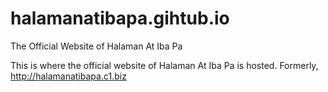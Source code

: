 # halamanatibapa.gihtub.io
The Official Website of Halaman At Iba Pa

This is where the official website of Halaman At Iba Pa is hosted.
Formerly, http://halamanatibapa.c1.biz
